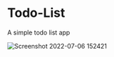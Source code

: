 # Todo-List
 A simple todo list app
 
![Screenshot 2022-07-06 152421](https://user-images.githubusercontent.com/79663047/177549453-97793e42-2dc4-4a11-8007-153fd1566c35.png)
